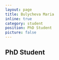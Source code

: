 ```yaml
---
layout: page
title: Bulycheva Maria
inline: true
category: student
position: PhD Student
picture: false
---
```


## PhD Student
